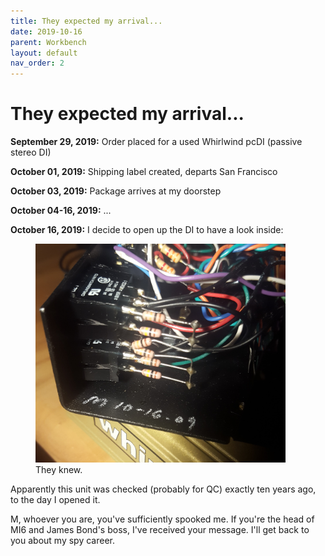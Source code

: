 ```yaml
---
title: They expected my arrival...
date: 2019-10-16
parent: Workbench
layout: default
nav_order: 2
---
```


# They expected my arrival...

**September 29, 2019:** Order placed for a used Whirlwind pcDI (passive stereo DI)

**October 01, 2019:** Shipping label created, departs San Francisco

**October 03, 2019:** Package arrives at my doorstep

**October 04-16, 2019:** ...

**October 16, 2019:** I decide to open up the DI to have a look inside:

<figure>
  <img src="https://github.com/alextongue/alextongue.github.io/blob/master/workbench/resources/pcdi.jpg?raw=true" width="400">
  <figcaption> They knew. </figcaption>
</figure>

Apparently this unit was checked (probably for QC) exactly ten years ago, to the day I opened it.

M, whoever you are, you've sufficiently spooked me. If you're the head of MI6 and James Bond's boss, I've received your message. I'll get back to you about my spy career.
